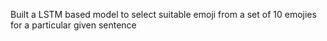 Built a LSTM based model to select suitable emoji from a set of 10 emojies for a particular given sentence
